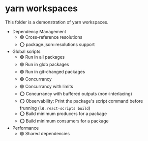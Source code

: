 # yarn workspaces

This folder is a demonstration of yarn workspaces.

- Dependency Management
  - 🟢 Cross-reference resolutions
  - ⭕️ package.json::resolutions support
- Global scripts
  - 🟢 Run in all packages
  - 🟢 Run in glob packages
  - 🟢 Run in git-changed packages
  - 🟢 Concurrancy
  - 🟢 Concurrancy with limits
  - ⭕️ Concurrancy with buffered outputs (non-interlacing)
  - ⭕️ Observability: Print the package's script command before frunning (i.e. `react-scripts build`)
  - ⭕️ Build minimum producers for a package
  - ⭕️ Build minimum consumers for a package
- Performance
  - 🟢 Shared dependencies
  